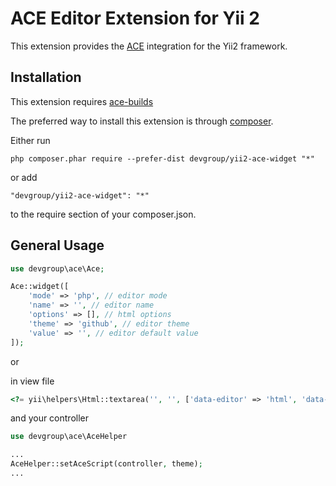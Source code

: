 ACE Editor Extension for Yii 2
==============================

This extension provides the [ACE](http://ace.c9.io/) integration for the Yii2 framework.


Installation
------------

This extension requires [ace-builds](https://github.com/ajaxorg/ace-builds/)

The preferred way to install this extension is through [composer](http://getcomposer.org/download/).

Either run

```
php composer.phar require --prefer-dist devgroup/yii2-ace-widget "*"
```

or add

```
"devgroup/yii2-ace-widget": "*"
```

to the require section of your composer.json.


General Usage
-------------

```php
use devgroup\ace\Ace;

Ace::widget([
    'mode' => 'php', // editor mode
    'name' => '', // editor name
    'options' => [], // html options
    'theme' => 'github', // editor theme
    'value' => '', // editor default value
]);
```

or

in view file

```php
<?= yii\helpers\Html::textarea('', '', ['data-editor' => 'html', 'data-read-only' => false]) ?>
```
and your controller

```php
use devgroup\ace\AceHelper

...
AceHelper::setAceScript(controller, theme);
...
```
